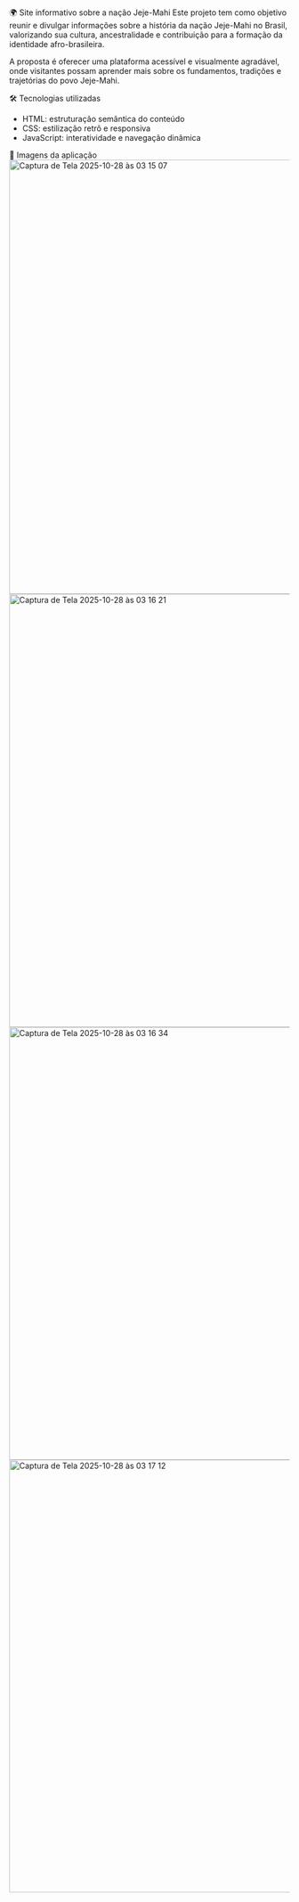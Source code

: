 🌍 Site informativo sobre a nação Jeje-Mahi
Este projeto tem como objetivo reunir e divulgar informações sobre a história da nação Jeje-Mahi no Brasil, valorizando sua cultura, ancestralidade e contribuição para a formação da identidade afro-brasileira.

A proposta é oferecer uma plataforma acessível e visualmente agradável, onde visitantes possam aprender mais sobre os fundamentos, tradições e trajetórias do povo Jeje-Mahi.

🛠️ Tecnologias utilizadas
   - HTML: estruturação semântica do conteúdo
   - CSS: estilização retrô e responsiva
   - JavaScript: interatividade e navegação dinâmica

📸 Imagens da aplicação
<img width="1439" height="780" alt="Captura de Tela 2025-10-28 às 03 15 07" src="https://github.com/user-attachments/assets/fb11524c-b8fd-432b-a720-52b69067330f" />
<img width="1422" height="778" alt="Captura de Tela 2025-10-28 às 03 16 21" src="https://github.com/user-attachments/assets/7fb10b49-8733-44a4-aabe-5e5196ec3f9a" />
<img width="1423" height="777" alt="Captura de Tela 2025-10-28 às 03 16 34" src="https://github.com/user-attachments/assets/b4e3b6cf-94db-4313-90eb-0b24c6acb19f" />
<img width="1425" height="777" alt="Captura de Tela 2025-10-28 às 03 17 12" src="https://github.com/user-attachments/assets/b5e95fc5-3e3f-4656-8643-45370f73d811" />
